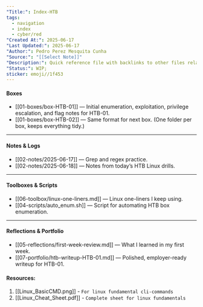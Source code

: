 ```yaml
---
"Title:": Index-HTB
tags:
  - navigation
  - index
  - cyber/red
"Created At:": 2025-06-17
"Last Updated:": 2025-06-17
"Author:": Pedro Perez Mesquita Cunha
"Source:": "[[Select Note]]"
"Description:": Quick reference file with backlinks to other files related to the project.
"Status:": WIP;
sticker: emoji//1f453
---
```

#### Boxes

- [[01-boxes/box-HTB-01]] — Initial enumeration, exploitation, privilege escalation, and flag notes for HTB-01.
- [[01-boxes/box-HTB-02]] — Same format for next box. (One folder per box, keeps everything tidy.)

---

#### Notes & Logs

- [[02-notes/2025-06-17]] — Grep and regex practice.
- [[02-notes/2025-06-18]] — Notes from today’s HTB Linux drills.

---

#### Toolboxes & Scripts

- [[06-toolbox/linux-one-liners.md]] — Linux one-liners I keep using.
- [[04-scripts/auto_enum.sh]] — Script for automating HTB box enumeration.

---

####  Reflections & Portfolio

- [[05-reflections/first-week-review.md]] — What I learned in my first week.
- [[07-portfolio/htb-writeup-HTB-01.md]] — Polished, employer-ready writeup for HTB-01.
#### Resources:

1. [[Linux_BasicCMD.png]] - `For linux fundamental cli-commands` 
2. [[Linux_Cheat_Sheet.pdf]] - `Complete sheet for linux fundamentals`
